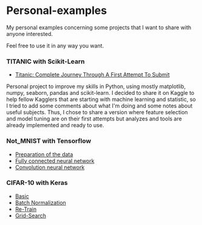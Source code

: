 # Personal-examples
My personal examples concerning some projects that I want to share with anyone interested.

Feel free to use it in any way you want.


### TITANIC with Scikit-Learn
- [Titanic: Complete Journey Through A First Attempt To Submit](https://github.com/Jules-Diez/Personal-examples/blob/master/Titanic%20Complete%20Journey%20Through%20A%20First%20Attempt%20To%20Submit.ipynb)

Personal project to improve my skills in Python, using mostly matplotlib, numpy, seaborn, pandas and scikit-learn.
I decided to share it on Kaggle to help fellow Kagglers that are starting with machine learning and statistic, so I tried to add some comments about what I'm doing and some notes about useful subjects. Thus, I chose to share a version where feature selection and model tuning are on their first attempts but analyzes and tools are already implemented and ready to use. 

### Not_MNIST with Tensorflow

 - [Preparation of the data](https://github.com/Jules-Diez/Personal-examples/blob/master/NOTMNIST/Preparation.ipynb)
 - [Fully connected neural network](https://github.com/Jules-Diez/Personal-examples/blob/master/NOTMNIST/Fully_connected.ipynb)
 - [Convolution neural network](https://github.com/Jules-Diez/Personal-examples/blob/master/NOTMNIST/Convolution.ipynb)

### CIFAR-10 with Keras

- [Basic](https://github.com/Jules-Diez/Personal-examples/blob/master/CIFAR10/Keras_CIFAR10/Keras_CIFAR10_basic.py)
- [Batch Normalization](https://github.com/Jules-Diez/Personal-examples/blob/master/CIFAR10/Keras_CIFAR10/Keras_CIFAR10_batchnorm.py)
- [Re-Train](https://github.com/Jules-Diez/Personal-examples/blob/master/CIFAR10/Keras_CIFAR10/Keras_CIFAR10_batchnorm_retrain.pyb)
- [Grid-Search](https://github.com/Jules-Diez/Personal-examples/blob/master/CIFAR10/Keras_CIFAR10/Keras_CIFAR10_gridsearch.py)

